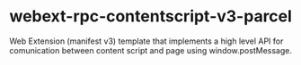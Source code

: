 # webext-rpc-contentscript-v3-parcel
Web Extension (manifest v3) template that implements a high level API for comunication between content script and page using window.postMessage.
